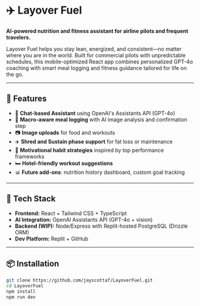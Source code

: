 # ✈️ Layover Fuel

**AI-powered nutrition and fitness assistant for airline pilots and frequent travelers.**

Layover Fuel helps you stay lean, energized, and consistent—no matter where you are in the world. Built for commercial pilots with unpredictable schedules, this mobile-optimized React app combines personalized GPT-4o coaching with smart meal logging and fitness guidance tailored for life on the go.

---

## 🚀 Features

- 💬 **Chat-based Assistant** using OpenAI's Assistants API (GPT-4o)
- 🥗 **Macro-aware meal logging** with AI image analysis and confirmation step
- 📷 **Image uploads** for food and workouts
- ✈️ **Shred and Sustain phase support** for fat loss or maintenance
- 🧠 **Motivational habit strategies** inspired by top performance frameworks
- 🛏️ **Hotel-friendly workout suggestions**
- 📊 **Future add-ons**: nutrition history dashboard, custom goal tracking

---

## 🧱 Tech Stack

- **Frontend:** React + Tailwind CSS + TypeScript
- **AI Integration:** OpenAI Assistants API (GPT-4o + vision)
- **Backend (WIP):** Node/Express with Replit-hosted PostgreSQL (Drizzle ORM)
- **Dev Platform:** Replit + GitHub

---

## 📦 Installation

```bash
git clone https://github.com/jayscottaf/LayoverFuel.git
cd LayoverFuel
npm install
npm run dev
